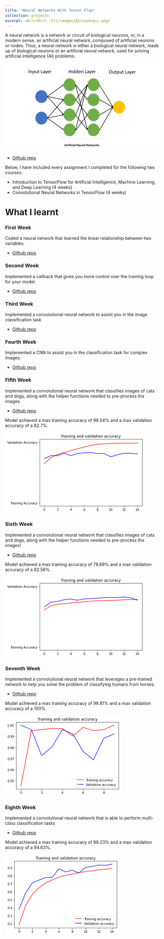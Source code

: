 ```yaml
---
title: "Neural Networks With Tensor Flow"
collection: projects
excerpt: <br/><br/> ![](/images/AI/coverpic.png)
---
```


A neural network is a network or circuit of biological neurons, or, in a modern sense, an artificial neural network, composed of artificial neurons or nodes. Thus, a neural network is either a biological neural network, made up of biological neurons or an artificial neural network, used for solving artificial intelligence (AI) problems.

![](/images/AI/coverpic.png)

* [Github repo](https://github.com/MelDashti/ToDoList)

Below, I have included every assignment I completed for the following two courses:
- Introduction to TensorFlow for Artificial Intelligence, Machine Learning, and Deep Learning (4 weeks)
- Convolutional Neural Networks in TensorFlow (4 weeks)

# What I learnt


### First Week
Coded a neural network that learned the linear relationship between two variables.


* [Github repo](https://github.com/MelDashti/TensorFlowProjects/blob/master/w1-assignment/C1W1_Assignment.ipynb)


### Second Week
Implemented a callback that gives you more control over the training loop for your model.

* [Github repo](https://github.com/MelDashti/TensorFlowProjects/blob/master/w2-assignment/C1W2_Assignment.ipynb)

### Third Week
Implemented a convolutional neural network to assist you in the image classification task

* [Github repo](https://github.com/MelDashti/TensorFlowProjects/blob/master/w3-assingment/C1W3_Assignment.ipynb)

### Fourth Week
Implemented a CNN to assist you in the classification task for complex images.

* [Github repo](https://github.com/MelDashti/TensorFlowProjects/blob/master/w4-assingment/C1W4_Assignment.ipynb)


### Fifth Week
Implemented a convolutional neural network that classifies images of cats and dogs, along with the helper functions needed to pre-process the images.

* [Github repo](https://github.com/MelDashti/TensorFlowProjects/blob/master/C2W1_Assignment.ipynb)

Model achieved a max training accuracy of 98.54% and a max validation accuracy of a 82.7%.

![](/images/AI/image5.png)


### Sixth Week
Implemented a convolutional neural network that classifies images of cats and dogs, along with the helper functions needed to pre-process the images!

* [Github repo](https://github.com/MelDashti/TensorFlowProjects/blob/master/C2W2_Assignment.ipynb)

Model achieved a max training accuracy of 78.69% and a max validation accuracy of a 82.56%.

![](/images/AI/image7.png)



### Seventh Week
Implemented a convolutional neural network that leverages a pre-trained network to help you solve the problem of classifying humans from horses.

* [Github repo](https://github.com/MelDashti/TensorFlowProjects/blob/master/C2W3_Assignment.ipynb)

Model achieved a max training accuracy of 99.81% and a max validation accuracy of a 100%.

![](/images/AI/image3.png)


### Eighth Week
Implemented a convolutional neural network that is able to perform multi-class classification tasks

* [Github repo](https://github.com/MelDashti/TensorFlowProjects/blob/master/C2W4_Assignment.ipynb)

Model achieved a max training accuracy of 89.23% and a max validation accuracy of a 94.63%.

![](/images/AI/image2.png)





